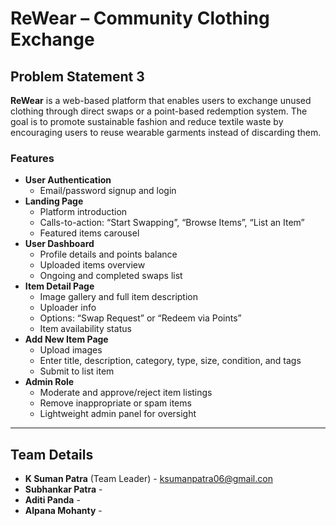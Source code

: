 # ReWear – Community Clothing Exchange

## Problem Statement 3

**ReWear** is a web-based platform that enables users to exchange unused clothing through direct swaps or a point-based redemption system. The goal is to promote sustainable fashion and reduce textile waste by encouraging users to reuse wearable garments instead of discarding them.

### Features
- **User Authentication**
  - Email/password signup and login
- **Landing Page**
  - Platform introduction
  - Calls-to-action: “Start Swapping”, “Browse Items”, “List an Item”
  - Featured items carousel
- **User Dashboard**
  - Profile details and points balance
  - Uploaded items overview
  - Ongoing and completed swaps list
- **Item Detail Page**
  - Image gallery and full item description
  - Uploader info
  - Options: “Swap Request” or “Redeem via Points”
  - Item availability status
- **Add New Item Page**
  - Upload images
  - Enter title, description, category, type, size, condition, and tags
  - Submit to list item
- **Admin Role**
  - Moderate and approve/reject item listings
  - Remove inappropriate or spam items
  - Lightweight admin panel for oversight

---

## Team Details

- **K Suman Patra** (Team Leader) - ksumanpatra06@gmail.con
- **Subhankar Patra** - 
- **Aditi Panda** - 
- **Alpana Mohanty** - 
